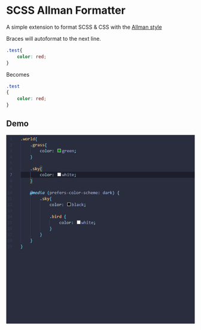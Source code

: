 # SCSS Allman Formatter

A simple extension to format SCSS & CSS with the [Allman style](https://en.wikipedia.org/wiki/Indentation_style#Allman_style)

Braces will autoformat to the next line.

```css
.test{
    color: red;
}
```

Becomes

```css
.test
{
    color: red;
}
```

## Demo
![demo](demo.gif)
